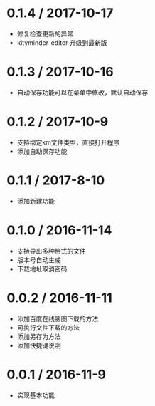0.1.4 / 2017-10-17
==================

  * 修复检查更新的异常
  * kityminder-editor 升级到最新版

0.1.3 / 2017-10-16
==================

  * 自动保存功能可以在菜单中修改，默认自动保存

0.1.2 / 2017-10-9
==================

  * 支持绑定km文件类型，直接打开程序
  * 添加自动保存功能

0.1.1 / 2017-8-10
==================

  * 添加新建功能

0.1.0 / 2016-11-14
==================

  * 支持导出多种格式的文件
  * 版本号自动生成
  * 下载地址取消密码


0.0.2 / 2016-11-11
==================

  * 添加百度在线脑图下载的方法
  * 可执行文件下载的方法
  * 添加另存为方法
  * 添加快捷键说明

0.0.1 / 2016-11-9
==================

  * 实现基本功能